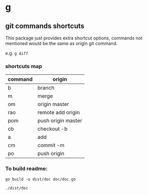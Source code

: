 # g

## git commands shortcuts

This package just provides extra shortcut options, commands not mentioned would be the same as origin git command.

e.g. `g diff`

### shortcuts map

| command | origin |
| - | - |
| b | branch |
| m | merge |
| om | origin master |
| rao | remote add origin |
| pom | push origin master |
| cb | checkout -b |
| a | add |
| cm | commit -m |
| po | push origin |

### To build readme:  

`go build -o dist/doc doc/doc.go`

 `./dist/doc`